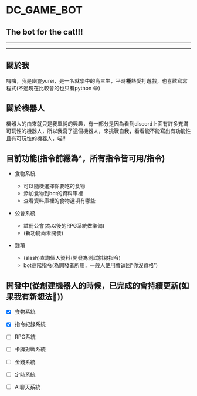 # DC_GAME_BOT
## The bot for the cat!!!
*****

*****
## 關於我
嗨嗨，我是幽靈yurei，是一名就學中的高三生，平時**極**熱愛打遊戲，也喜歡寫寫程式(不過現在比較會的也只有python 😅)

## 關於機器人
機器人的由來就只是我單純的興趣，有一部分是因為看到discord上面有許多充滿可玩性的機器人，所以我寫了這個機器人，來挑戰自我，看看能不能寫出有功能性且有可玩性的機器人，喵!!

## 目前功能(指令前綴為^，所有指令皆可用/指令)
* 食物系統
  * 可以隨機選擇你要吃的食物
  * 添加食物到bot的資料庫裡
  * 查看資料庫裡的食物選項有哪些

* 公會系統
  * 註冊公會(為以後的RPG系統做準備)
  * (新功能尚未開發)

* 雜項
  * (slash)查詢個人資料(開發為測試斜線指令)
  * bot高階指令(為開發者所用，一般人使用會返回“你沒資格”)

## 開發中(從創建機器人的時候，已完成的會持續更新(如果我有新想法🤧))
- [x] 食物系統
- [x] 指令紀錄系統
- [ ] RPG系統
- [ ] 卡牌對戰系統
- [ ] 金錢系統
- [ ] 定時系統
- [ ] AI聊天系統

